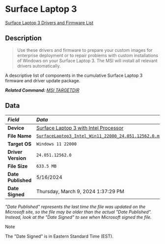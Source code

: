 # Surface Laptop 3

[Surface Laptop 3 Drivers and Firmware List](SurfaceLaptop3Drivers.txt)

## Description

> Use these drivers and firmware to prepare your custom images for enterprise deployment
> or to repair problems with custom installations of Windows on your Surface Laptop 3.
> The MSI will install all relevant drivers automatically.

A descriptive list of components in the cumulative Surface Laptop 3 firmware and driver update package.

***Related Command:** [MSI TARGETDIR](../msi.md#unpacking-msi-into-directory-targetdir)*

## Data

| *Field*            | *Data*                                                                                                                                                                                          |
|:-------------------|:------------------------------------------------------------------------------------------------------------------------------------------------------------------------------------------------|
| **Device**         | [Surface Laptop 3 with Intel Processor](https://www.microsoft.com/download/details.aspx?id=100429)                                                                                              |
| **File Name**      | [`SurfaceLaptop3_Intel_Win11_22000_24.051.12562.0.msi`](https://download.microsoft.com/download/3/f/4/3f4f5dff-b6a9-4006-87aa-142a8e6f77cb/SurfaceLaptop3_Intel_Win11_22000_24.051.12562.0.msi) |
| **Target OS**      | `Windows 11 22000`                                                                                                                                                                              |
| **Driver Version** | `24.051.12562.0`                                                                                                                                                                                |
| **File Size**      | `633.5 MB`                                                                                                                                                                                      |
| **Date Published** | 5/16/2024                                                                                                                                                                                       |
| **Date Signed**    | Thursday, March 9, 2024 1:37:29 PM                                                                                                                                                              |

*"Date Published" represents the last time the file was updated on the Microsoft site,
so the file may be older than the actual "Date Published".
Instead, look at the "Date Signed" to see when Microsoft signed the file.*

> [!NOTE]  
> The "Date Signed" is in Eastern Standard Time (EST).